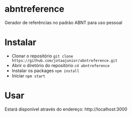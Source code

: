 # abntreference

Gerador de referências no padrão ABNT para uso pessoal

# Instalar

- Clonar o repositório `git clone https://github.com/jotaajunior/abntreference.git`
- Abrir o diretório do repositório `cd abntreference`
- Instalar os packages `npm install`
- Iniciar `npm start`

# Usar
Estará disponível através do endereço: http://localhost:3000

